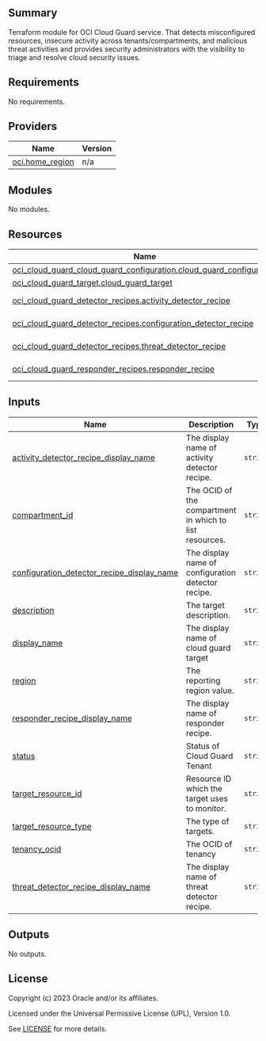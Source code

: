 ## Summary
Terraform module for OCI Cloud Guard service.
That detects misconfigured resources, insecure activity 
across tenants/compartments, and malicious threat activities and 
provides security administrators with the visibility to triage 
and resolve cloud security issues.

## Requirements

No requirements.

## Providers

| Name | Version |
|------|---------|
| <a name="provider_oci.home_region"></a> [oci.home\_region](#provider\_oci.home\_region) | n/a |

## Modules

No modules.

## Resources

| Name | Type |
|------|------|
| [oci_cloud_guard_cloud_guard_configuration.cloud_guard_configuration](https://registry.terraform.io/providers/oracle/oci/latest/docs/resources/cloud_guard_cloud_guard_configuration) | resource |
| [oci_cloud_guard_target.cloud_guard_target](https://registry.terraform.io/providers/oracle/oci/latest/docs/resources/cloud_guard_target) | resource |
| [oci_cloud_guard_detector_recipes.activity_detector_recipe](https://registry.terraform.io/providers/oracle/oci/latest/docs/data-sources/cloud_guard_detector_recipes) | data source |
| [oci_cloud_guard_detector_recipes.configuration_detector_recipe](https://registry.terraform.io/providers/oracle/oci/latest/docs/data-sources/cloud_guard_detector_recipes) | data source |
| [oci_cloud_guard_detector_recipes.threat_detector_recipe](https://registry.terraform.io/providers/oracle/oci/latest/docs/data-sources/cloud_guard_detector_recipes) | data source |
| [oci_cloud_guard_responder_recipes.responder_recipe](https://registry.terraform.io/providers/oracle/oci/latest/docs/data-sources/cloud_guard_responder_recipes) | data source |

## Inputs

| Name | Description | Type | Default | Required |
|------|-------------|------|---------|:--------:|
| <a name="input_activity_detector_recipe_display_name"></a> [activity\_detector\_recipe\_display\_name](#input\_activity\_detector\_recipe\_display\_name) | The display name of activity detector recipe. | `string` | n/a | yes |
| <a name="input_compartment_id"></a> [compartment\_id](#input\_compartment\_id) | The OCID of the compartment in which to list resources. | `string` | n/a | yes |
| <a name="input_configuration_detector_recipe_display_name"></a> [configuration\_detector\_recipe\_display\_name](#input\_configuration\_detector\_recipe\_display\_name) | The display name of configuration detector recipe. | `string` | n/a | yes |
| <a name="input_description"></a> [description](#input\_description) | The target description. | `string` | n/a | yes |
| <a name="input_display_name"></a> [display\_name](#input\_display\_name) | The display name of cloud guard target | `string` | n/a | yes |
| <a name="input_region"></a> [region](#input\_region) | The reporting region value. | `string` | n/a | yes |
| <a name="input_responder_recipe_display_name"></a> [responder\_recipe\_display\_name](#input\_responder\_recipe\_display\_name) | The display name of responder recipe. | `string` | n/a | yes |
| <a name="input_status"></a> [status](#input\_status) | Status of Cloud Guard Tenant | `string` | n/a | yes |
| <a name="input_target_resource_id"></a> [target\_resource\_id](#input\_target\_resource\_id) | Resource ID which the target uses to monitor. | `string` | n/a | yes |
| <a name="input_target_resource_type"></a> [target\_resource\_type](#input\_target\_resource\_type) | The type of targets. | `string` | n/a | yes |
| <a name="input_tenancy_ocid"></a> [tenancy\_ocid](#input\_tenancy\_ocid) | The OCID of tenancy | `string` | n/a | yes |
| <a name="input_threat_detector_recipe_display_name"></a> [threat\_detector\_recipe\_display\_name](#input\_threat\_detector\_recipe\_display\_name) | The display name of threat detector recipe. | `string` | n/a | yes |

## Outputs

No outputs.

## License

Copyright (c) 2023 Oracle and/or its affiliates.

Licensed under the Universal Permissive License (UPL), Version 1.0.

See [LICENSE](../../LICENSE.txt) for more details.